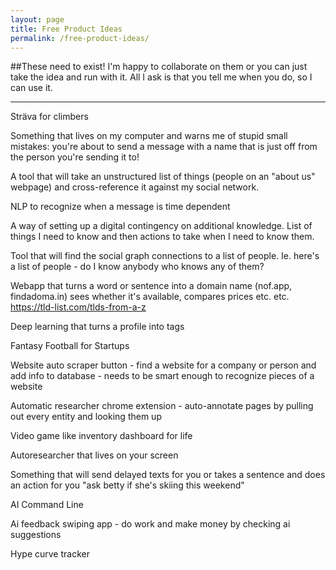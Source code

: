 ```yaml
---
layout: page
title: Free Product Ideas
permalink: /free-product-ideas/
---
```


##These need to exist!
I'm happy to collaborate on them or you can just take the idea and run with it. All I ask is that you tell me when you do, so I can use it.

---

Sträva for climbers

Something that lives on my computer and warns me of stupid small mistakes: you're about to send a message with a name that is just off from the person you're sending it to! 

A tool that will take an unstructured list of things (people on an "about us" webpage) and cross-reference it against my social network.

NLP to recognize when a message is time dependent

A way of setting up a digital contingency on additional knowledge. List of things I need to know and then actions to take when I need to know them.

Tool that will find the social graph connections to a list of people. Ie. here's a list of people - do I know anybody who knows any of them?

Webapp that turns a word or sentence into a domain name (nof.app, findadoma.in) sees whether it's available, compares prices etc. etc. 
https://tld-list.com/tlds-from-a-z

Deep learning that turns a profile into tags

Fantasy Football for Startups 

Website auto scraper button - find a website for a company or person and add info to database - needs to be smart enough to recognize pieces of a website  

Automatic researcher chrome extension - auto-annotate pages by pulling out every entity and looking them up

Video game like inventory dashboard for life  

Autoresearcher that lives on your screen  

Something that will send delayed texts for you or takes a sentence and does an action for you "ask betty if she's skiing this weekend"  

AI Command Line   

Ai feedback swiping app - do work and make money by checking ai suggestions  
   
Hype curve tracker  